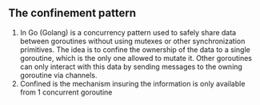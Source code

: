 ## The confinement pattern 
1. In Go (Golang) is a concurrency pattern used to safely share data between goroutines without using mutexes or other synchronization primitives. The idea is to confine the ownership of the data to a single goroutine, which is the only one allowed to mutate it. Other goroutines can only interact with this data by sending messages to the owning goroutine via channels.
2. Confined is the mechanism insuring the information is only available from 1 concurrent goroutine